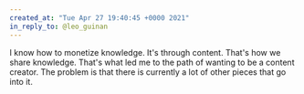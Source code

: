 ```yaml
---
created_at: "Tue Apr 27 19:40:45 +0000 2021"
in_reply_to: @leo_guinan
---
```


I know how to monetize knowledge. It's through content. That's how we share knowledge. That's what led me to the path of wanting to be a content creator. The problem is that there is currently a lot of other pieces that go into it.